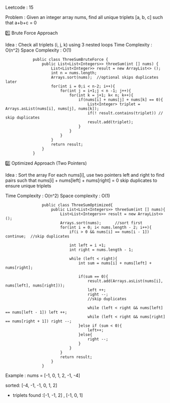 Leetcode : 15

Problem : Given an integer array nums, find all unique triplets [a, b, c] such that a+b+c = 0

1️⃣ Brute Force Approach

Idea : Check all triplets (i, j, k) using 3 nested loops
Time Complexity  : O(n^2)
Space Complexity : O(1)

                public class ThreeSumBruteForce {
                    public List<List<Integers>> threeSum(int [] nums) {
                        List<List<Integer>> result = new ArrayList<> ();
                        int n = nums.length;
                        Arrays.sort(nums);  //optional skips duplicates later
                        for(int i = 0;i < n-2; i++){
                            for(int j = i+1;j < n -1; j++){
                                for(int k = j+1; k< n; k++){
                                    if(nums[i] + nums[j] + nums[k] == 0){
                                        List<Integer> triplet = Arrays.asList(nums[i], nums[j], nums[k]);
                                        if(! result.contains(triplet)) // skip duplicates
                                        result.add(triplet);
                                    }
                                }
                            }
                        }
                        return result;
                    }
                }

2️⃣ Optimized Approach (Two Pointers)

Idea : Sort the array
For each nums[i], use two pointers left and right to find pairs such that nums[i] + nums[left] + nums[right] = 0
skip duplicates to ensure unique triplets

Time Complexity : O(n^2)
Space complexity : O(1)

                    public class ThreeSumOptimized{
                        public List<List<Integers>> threeSum(int [] nums){
                            List<List<Integers>> result = new ArrayList<> ();
                            Arrays.sort(nums);      //sort first
                            for(int i = 0; i< nums.length - 2; i++){
                                if(i > 0 && nums[i] == nums[i - 1]) continue;  //skip duplicates

                                int left = i +1;
                                int right = nums.length - 1;

                                while (left < right){
                                    int sum = nums[i] + nums[left] + nums[right];

                                    if(sum == 0){
                                        result.add(Arrays.asList(nums[i], nums[left], nums[right]));
                                        left ++;
                                        right --;
                                        //skip duplicates

                                        while (left < right && nums[left] == nums[left - 1]) left ++;
                                        while (left < right && nums[right] == nums[right + 1]) right --;
                                    }else if (sum < 0){
                                        left++;
                                    }else{
                                        right --;
                                    }
                                }
                            }
                            return result;
                        }
                    }

Example :
nums = [-1, 0, 1, 2, -1, -4]

sorted: [-4, -1, -1, 0, 1, 2]

- triplets found :[-1, -1, 2] , [-1, 0, 1]